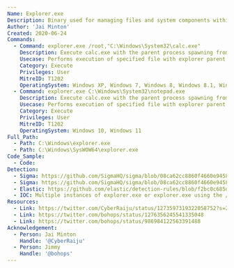 ```yaml
---
Name: Explorer.exe
Description: Binary used for managing files and system components within Windows
Author: 'Jai Minton'
Created: 2020-06-24
Commands:
  - Command: explorer.exe /root,"C:\Windows\System32\calc.exe"
    Description: Execute calc.exe with the parent process spawning from a new instance of explorer.exe
    Usecase: Performs execution of specified file with explorer parent process breaking the process tree, can be used for defense evasion.
    Category: Execute
    Privileges: User
    MitreID: T1202
    OperatingSystem: Windows XP, Windows 7, Windows 8, Windows 8.1, Windows 10, Windows 11
  - Command: explorer.exe C:\Windows\System32\notepad.exe
    Description: Execute calc.exe with the parent process spawning from a new instance of explorer.exe
    Usecase: Performs execution of specified file with explorer parent process breaking the process tree, can be used for defense evasion.
    Category: Execute
    Privileges: User
    MitreID: T1202
    OperatingSystem: Windows 10, Windows 11
Full_Path:
  - Path: C:\Windows\explorer.exe
  - Path: C:\Windows\SysWOW64\explorer.exe
Code_Sample:
  - Code:
Detection:
  - Sigma: https://github.com/SigmaHQ/sigma/blob/08ca62cc8860f4660e945805d0dd615ce75258c1/rules/windows/process_creation/win_susp_explorer_break_proctree.yml
  - Sigma: https://github.com/SigmaHQ/sigma/blob/08ca62cc8860f4660e945805d0dd615ce75258c1/rules/windows/process_creation/win_susp_explorer.yml
  - Elastic: https://github.com/elastic/detection-rules/blob/f2bc0c685d83db7db395fc3dc4b9729759cd4329/rules/windows/initial_access_via_explorer_suspicious_child_parent_args.toml
  - IOC: Multiple instances of explorer.exe or explorer.exe using the /root command line is suspicious.
Resources:
  - Link: https://twitter.com/CyberRaiju/status/1273597319322058752?s=20
  - Link: https://twitter.com/bohops/status/1276356245541335048
  - Link: https://twitter.com/bohops/status/986984122563391488
Acknowledgement:
  - Person: Jai Minton
    Handle: '@CyberRaiju'
  - Person: Jimmy
    Handle: '@bohops'
---
```

